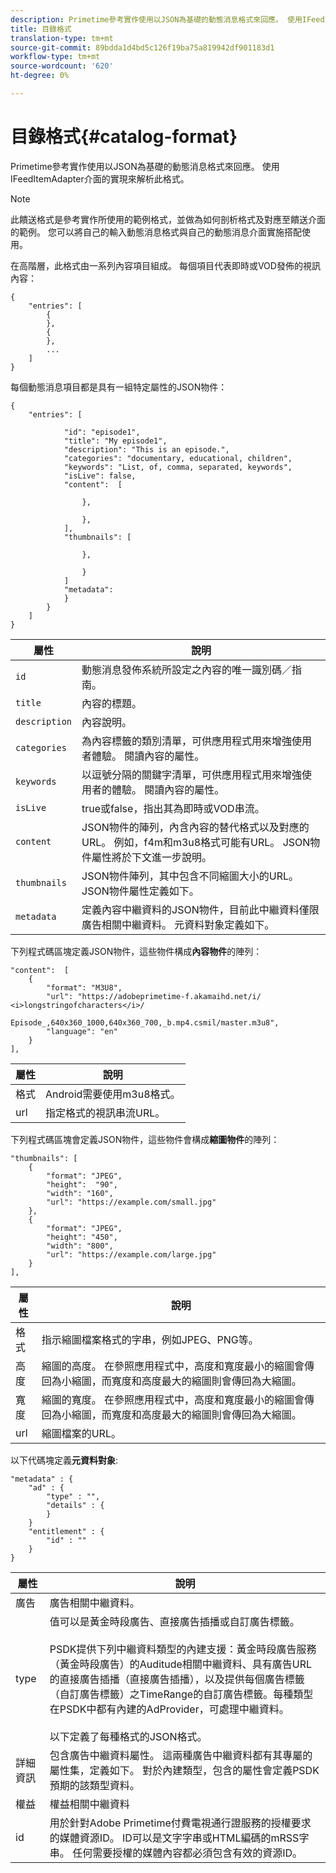```yaml
---
description: Primetime參考實作使用以JSON為基礎的動態消息格式來回應。 使用IFeedItemAdapter介面的實現來解析此格式。
title: 目錄格式
translation-type: tm+mt
source-git-commit: 89bdda1d4bd5c126f19ba75a819942df901183d1
workflow-type: tm+mt
source-wordcount: '620'
ht-degree: 0%

---
```



# 目錄格式{#catalog-format}

Primetime參考實作使用以JSON為基礎的動態消息格式來回應。 使用IFeedItemAdapter介面的實現來解析此格式。

>[!NOTE]
>
>此饋送格式是參考實作所使用的範例格式，並做為如何剖析格式及對應至饋送介面的範例。 您可以將自己的輸入動態消息格式與自己的動態消息介面實施搭配使用。

在高階層，此格式由一系列內容項目組成。 每個項目代表即時或VOD發佈的視訊內容：

```
{
    "entries": [
        {
        },
        {
        },
        ...
    ]
}
```

每個動態消息項目都是具有一組特定屬性的JSON物件：

```
{
    "entries": [
        
            "id": "episode1",
            "title": "My episode1",
            "description": "This is an episode.",
            "categories": "documentary, educational, children",
            "keywords": "List, of, comma, separated, keywords",
            "isLive": false,
            "content":  [
                
                },
                
                },
            ],
            "thumbnails": [
                
                },
                
                }
            ]
            "metadata": 
            } 
        }
    ]
}
```

| 屬性 | 說明 |
|---|---|
| `id` | 動態消息發佈系統所設定之內容的唯一識別碼／指南。 |
| `title` | 內容的標題。 |
| `description` | 內容說明。 |
| `categories` | 為內容標籤的類別清單，可供應用程式用來增強使用者體驗。 閱讀內容的屬性。 |
| `keywords` | 以逗號分隔的關鍵字清單，可供應用程式用來增強使用者的體驗。 閱讀內容的屬性。 |
| `isLive` | true或false，指出其為即時或VOD串流。 |
| `content` | JSON物件的陣列，內含內容的替代格式以及對應的URL。 例如，f4m和m3u8格式可能有URL。 JSON物件屬性將於下文進一步說明。 |
| `thumbnails` | JSON物件陣列，其中包含不同縮圖大小的URL。 JSON物件屬性定義如下。 |
| `metadata` | 定義內容中繼資料的JSON物件，目前此中繼資料僅限廣告相關中繼資料。 元資料對象定義如下。 |

下列程式碼區塊定義JSON物件，這些物件構成&#x200B;**內容物件**&#x200B;的陣列：

```
"content":  [
    {
        "format": "M3U8",
        "url": "https://adobeprimetime-f.akamaihd.net/i/
<i>longstringofcharacters</i>/
                 Episode_,640x360_1000,640x360_700,_b.mp4.csmil/master.m3u8",
        "language": "en"
    }  
],
```

| 屬性 | 說明 |
|--- |--- |
| 格式 | Android需要使用m3u8格式。 |
| url | 指定格式的視訊串流URL。 |

下列程式碼區塊會定義JSON物件，這些物件會構成&#x200B;**縮圖物件**&#x200B;的陣列：

```
"thumbnails": [
    {
        "format": "JPEG",
        "height":  "90",
        "width": "160",
        "url": "https://example.com/small.jpg"
    },
    {
        "format": "JPEG",
        "height": "450",
        "width": "800",
        "url": "https://example.com/large.jpg"
    }
],
```

| 屬性 | 說明 |
|---|---|
| 格式 | 指示縮圖檔案格式的字串，例如JPEG、PNG等。 |
| 高度 | 縮圖的高度。 在參照應用程式中，高度和寬度最小的縮圖會傳回為小縮圖，而寬度和高度最大的縮圖則會傳回為大縮圖。 |
| 寬度 | 縮圖的寬度。 在參照應用程式中，高度和寬度最小的縮圖會傳回為小縮圖，而寬度和高度最大的縮圖則會傳回為大縮圖。 |
| url | 縮圖檔案的URL。 |

以下代碼塊定義&#x200B;**元資料對象**:

```
"metadata" : {
    "ad" : {
        "type" : "",
        "details" : {
        }
    }
    "entitlement" : {
        "id" : ""
    }
}
```

| 屬性 | 說明 |
|--- |--- |
| 廣告 | 廣告相關中繼資料。 |
| type | 值可以是黃金時段廣告、直接廣告插播或自訂廣告標籤。 <br/><br/>PSDK提供下列中繼資料類型的內建支援：黃金時段廣告服務（黃金時段廣告）的Auditude相關中繼資料、具有廣告URL的直接廣告插播（直接廣告插播），以及提供每個廣告標籤（自訂廣告標籤）之TimeRange的自訂廣告標籤。每種類型在PSDK中都有內建的AdProvider，可處理中繼資料。  <br/><br/>以下定義了每種格式的JSON格式。 |
| 詳細資訊 | 包含廣告中繼資料屬性。 這兩種廣告中繼資料都有其專屬的屬性集，定義如下。 對於內建類型，包含的屬性會定義PSDK預期的該類型資料。 |
| 權益 | 權益相關中繼資料 |
| id | 用於針對Adobe Primetime付費電視通行證服務的授權要求的媒體資源ID。 ID可以是文字字串或HTML編碼的mRSS字串。 任何需要授權的媒體內容都必須包含有效的資源ID。 |

